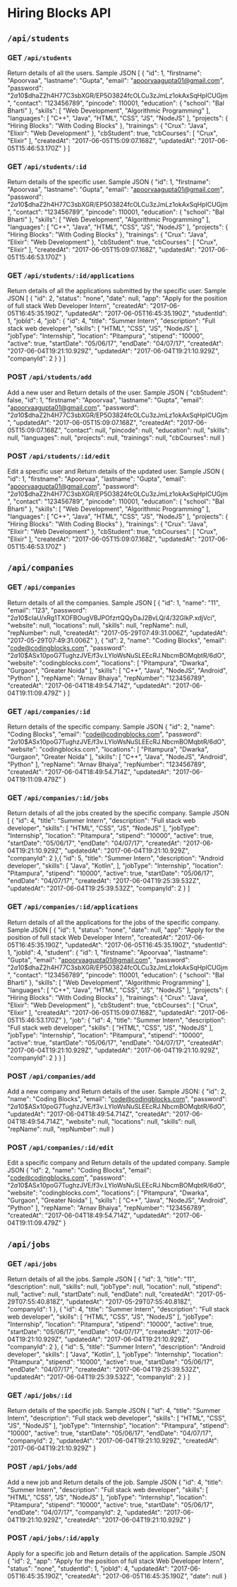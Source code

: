 # Hiring Blocks API

## `/api/students`

### GET `/api/students`

Return details of all the users.
Sample JSON
[
  {
    "id": 1,
    "firstname": "Apoorvaa",
    "lastname": "Gupta",
    "email": "apoorvaagupta01@gmail.com",
    "password": "$2a$10$dhaZ2h4H77C3sbXGR/EP5O3824fcOLCu3zJmLz1okAxSqHpICUGjm",
    "contact": "123456789",
    "pincode": 110001,
    "education": {
      "school": "Bal Bharti"
    },
    "skills": [
      "Web Development",
      "Algorithmic Programming"
    ],
    "languages": [
      "C++",
      "Java",
      "HTML",
      "CSS",
      "JS",
      "NodeJS"
    ],
    "projects": {
      "Hiring Blocks": "With Coding Blocks"
    },
    "trainings": {
      "Crux": "Java",
      "Elixir": "Web Development"
    },
    "cbStudent": true,
    "cbCourses": [
      "Crux",
      "Elixir"
    ],
    "createdAt": "2017-06-05T15:09:07.168Z",
    "updatedAt": "2017-06-05T15:46:53.170Z"
  }
]

### GET `/api/students/:id`

Return details of the specific user.
Sample JSON
{
  "id": 1,
  "firstname": "Apoorvaa",
  "lastname": "Gupta",
  "email": "apoorvaagupta01@gmail.com",
  "password": "$2a$10$dhaZ2h4H77C3sbXGR/EP5O3824fcOLCu3zJmLz1okAxSqHpICUGjm",
  "contact": "123456789",
  "pincode": 110001,
  "education": {
    "school": "Bal Bharti"
  },
  "skills": [
    "Web Development",
    "Algorithmic Programming"
  ],
  "languages": [
    "C++",
    "Java",
    "HTML",
    "CSS",
    "JS",
    "NodeJS"
  ],
  "projects": {
    "Hiring Blocks": "With Coding Blocks"
  },
  "trainings": {
    "Crux": "Java",
    "Elixir": "Web Development"
  },
  "cbStudent": true,
  "cbCourses": [
    "Crux",
    "Elixir"
  ],
  "createdAt": "2017-06-05T15:09:07.168Z",
  "updatedAt": "2017-06-05T15:46:53.170Z"
}

### GET `/api/students/:id/applications`

Return details of all the applications submitted by the specific user.
Sample JSON
[
  {
    "id": 2,
    "status": "none",
    "date": null,
    "app": "Apply for the position of full stack Web Developer Intern",
    "createdAt": "2017-06-05T16:45:35.190Z",
    "updatedAt": "2017-06-05T16:45:35.190Z",
    "studentId": 1,
    "jobId": 4,
    "job": {
      "id": 4,
      "title": "Summer Intern",
      "description": "Full stack web developer",
      "skills": [
        "HTML",
        "CSS",
        "JS",
        "NodeJS"
      ],
      "jobType": "Internship",
      "location": "Pitampura",
      "stipend": "10000",
      "active": true,
      "startDate": "05/06/17",
      "endDate": "04/07/17",
      "createdAt": "2017-06-04T19:21:10.929Z",
      "updatedAt": "2017-06-04T19:21:10.929Z",
      "companyId": 2
    }
  }
]

### POST `/api/students/add`

Add a new user and Return details of the user.
Sample JSON
{
  "cbStudent": false,
  "id": 1,
  "firstname": "Apoorvaa",
  "lastname": "Gupta",
  "email": "apoorvaagupta01@gmail.com",
  "password": "$2a$10$dhaZ2h4H77C3sbXGR/EP5O3824fcOLCu3zJmLz1okAxSqHpICUGjm",
  "updatedAt": "2017-06-05T15:09:07.168Z",
  "createdAt": "2017-06-05T15:09:07.168Z",
  "contact": null,
  "pincode": null,
  "education": null,
  "skills": null,
  "languages": null,
  "projects": null,
  "trainings": null,
  "cbCourses": null
}

### POST `/api/students/:id/edit`

Edit a specific user and Return details of the updated user.
Sample JSON
{
  "id": 1,
  "firstname": "Apoorvaa",
  "lastname": "Gupta",
  "email": "apoorvaagupta01@gmail.com",
  "password": "$2a$10$dhaZ2h4H77C3sbXGR/EP5O3824fcOLCu3zJmLz1okAxSqHpICUGjm",
  "contact": "123456789",
  "pincode": 110001,
  "education": {
    "school": "Bal Bharti"
  },
  "skills": [
    "Web Development",
    "Algorithmic Programming"
  ],
  "languages": [
    "C++",
    "Java",
    "HTML",
    "CSS",
    "JS",
    "NodeJS"
  ],
  "projects": {
    "Hiring Blocks": "With Coding Blocks"
  },
  "trainings": {
    "Crux": "Java",
    "Elixir": "Web Development"
  },
  "cbStudent": true,
  "cbCourses": [
    "Crux",
    "Elixir"
  ],
  "createdAt": "2017-06-05T15:09:07.168Z",
  "updatedAt": "2017-06-05T15:46:53.170Z"
}

## `/api/companies`

### GET `/api/companies`

Return details of all the companies.
Sample JSON
[
  {
    "id": 1,
    "name": "11",
    "email": "123",
    "password": "$2a$10$cIaU/xRg1TXOFBOugVBJPOfzrtQQyDaJ2BvLQ/4/32GlkP.xdjVci",
    "website": null,
    "locations": null,
    "skills": null,
    "repName": null,
    "repNumber": null,
    "createdAt": "2017-05-29T07:49:31.006Z",
    "updatedAt": "2017-05-29T07:49:31.006Z"
  },
  {
    "id": 2,
    "name": "Coding Blocks",
    "email": "code@codingblocks.com",
    "password": "$2a$10$ASx10poG7TughzJVE/f3v.LYloWsNuSLEEcRJ.NbcmBOMqbtR/6dO",
    "website": "codingblocks.com",
    "locations": [
      "Pitampura",
      "Dwarka",
      "Gurgaon",
      "Greater Noida"
    ],
    "skills": [
      "C++",
      "Java",
      "NodeJS",
      "Android",
      "Python"
    ],
    "repName": "Arnav Bhaiya",
    "repNumber": "123456789",
    "createdAt": "2017-06-04T18:49:54.714Z",
    "updatedAt": "2017-06-04T19:11:09.479Z"
  }
]

### GET `/api/companies/:id`

Return details of the specific company.
Sample JSON
{
  "id": 2,
  "name": "Coding Blocks",
  "email": "code@codingblocks.com",
  "password": "$2a$10$ASx10poG7TughzJVE/f3v.LYloWsNuSLEEcRJ.NbcmBOMqbtR/6dO",
  "website": "codingblocks.com",
  "locations": [
    "Pitampura",
    "Dwarka",
    "Gurgaon",
    "Greater Noida"
  ],
  "skills": [
    "C++",
    "Java",
    "NodeJS",
    "Android",
    "Python"
  ],
  "repName": "Arnav Bhaiya",
  "repNumber": "123456789",
  "createdAt": "2017-06-04T18:49:54.714Z",
  "updatedAt": "2017-06-04T19:11:09.479Z"
}

### GET `/api/companies/:id/jobs`

Return details of all the jobs created by the specific company.
Sample JSON
[
  {
    "id": 4,
    "title": "Summer Intern",
    "description": "Full stack web developer",
    "skills": [
      "HTML",
      "CSS",
      "JS",
      "NodeJS"
    ],
    "jobType": "Internship",
    "location": "Pitampura",
    "stipend": "10000",
    "active": true,
    "startDate": "05/06/17",
    "endDate": "04/07/17",
    "createdAt": "2017-06-04T19:21:10.929Z",
    "updatedAt": "2017-06-04T19:21:10.929Z",
    "companyId": 2
  },{
        "id": 5,
        "title": "Summer Intern",
        "description": "Android developer",
        "skills": [
          "Java",
          "Kotlin",
        ],
        "jobType": "Internship",
        "location": "Pitampura",
        "stipend": "10000",
        "active": true,
        "startDate": "05/06/17",
        "endDate": "04/07/17",
        "createdAt": "2017-06-04T19:25:39.532Z",
        "updatedAt": "2017-06-04T19:25:39.532Z",
        "companyId": 2
      }
]

### GET `/api/companies/:id/applications`

Return details of all the applications for the jobs of the specific company.
Sample JSON
[
  {
    "id": 1,
    "status": "none",
    "date": null,
    "app": "Apply for the position of full stack Web Developer Intern",
    "createdAt": "2017-06-05T16:45:35.190Z",
    "updatedAt": "2017-06-05T16:45:35.190Z",
    "studentId": 1,
    "jobId": 4,
    "student": {
      "id": 1,
      "firstname": "Apoorvaa",
      "lastname": "Gupta",
      "email": "apoorvaagupta01@gmail.com",
      "password": "$2a$10$dhaZ2h4H77C3sbXGR/EP5O3824fcOLCu3zJmLz1okAxSqHpICUGjm",
      "contact": "123456789",
      "pincode": 110001,
      "education": {
        "school": "Bal Bharti"
      },
      "skills": [
        "Web Development",
        "Algorithmic Programming"
      ],
      "languages": [
        "C++",
        "Java",
        "HTML",
        "CSS",
        "JS",
        "NodeJS"
      ],
      "projects": {
        "Hiring Blocks": "With Coding Blocks"
      },
      "trainings": {
        "Crux": "Java",
        "Elixir": "Web Development"
      },
      "cbStudent": true,
      "cbCourses": [
        "Crux",
        "Elixir"
      ],
      "createdAt": "2017-06-05T15:09:07.168Z",
      "updatedAt": "2017-06-05T15:46:53.170Z"
    },
    "job": {
      "id": 4,
      "title": "Summer Intern",
      "description": "Full stack web developer",
      "skills": [
        "HTML",
        "CSS",
        "JS",
        "NodeJS"
      ],
      "jobType": "Internship",
      "location": "Pitampura",
      "stipend": "10000",
      "active": true,
      "startDate": "05/06/17",
      "endDate": "04/07/17",
      "createdAt": "2017-06-04T19:21:10.929Z",
      "updatedAt": "2017-06-04T19:21:10.929Z",
      "companyId": 2
    }
  }
]

### POST `/api/companies/add`

Add a new company and Return details of the user.
Sample JSON:
{
  "id": 2,
  "name": "Coding Blocks",
  "email": "code@codingblocks.com",
  "password": "$2a$10$ASx10poG7TughzJVE/f3v.LYloWsNuSLEEcRJ.NbcmBOMqbtR/6dO",
  "updatedAt": "2017-06-04T18:49:54.714Z",
  "createdAt": "2017-06-04T18:49:54.714Z",
  "website": null,
  "locations": null,
  "skills": null,
  "repName": null,
  "repNumber": null
}

### POST `/api/companies/:id/edit`

Edit a specific company and Return details of the updated company.
Sample JSON
{
  "id": 2,
  "name": "Coding Blocks",
  "email": "code@codingblocks.com",
  "password": "$2a$10$ASx10poG7TughzJVE/f3v.LYloWsNuSLEEcRJ.NbcmBOMqbtR/6dO",
  "website": "codingblocks.com",
  "locations": [
    "Pitampura",
    "Dwarka",
    "Gurgaon",
    "Greater Noida"
  ],
  "skills": [
    "C++",
    "Java",
    "NodeJS",
    "Android",
    "Python"
  ],
  "repName": "Arnav Bhaiya",
  "repNumber": "123456789",
  "createdAt": "2017-06-04T18:49:54.714Z",
  "updatedAt": "2017-06-04T19:11:09.479Z"
}

## `/api/jobs`

### GET `/api/jobs`

Return details of all the jobs.
Sample JSON
[
  {
    "id": 3,
    "title": "11",
    "description": null,
    "skills": null,
    "jobType": null,
    "location": null,
    "stipend": null,
    "active": null,
    "startDate": null,
    "endDate": null,
    "createdAt": "2017-05-29T07:55:40.818Z",
    "updatedAt": "2017-05-29T07:55:40.818Z",
    "companyId": 1
  },
  {
    "id": 4,
    "title": "Summer Intern",
    "description": "Full stack web developer",
    "skills": [
      "HTML",
      "CSS",
      "JS",
      "NodeJS"
    ],
    "jobType": "Internship",
    "location": "Pitampura",
    "stipend": "10000",
    "active": true,
    "startDate": "05/06/17",
    "endDate": "04/07/17",
    "createdAt": "2017-06-04T19:21:10.929Z",
    "updatedAt": "2017-06-04T19:21:10.929Z",
    "companyId": 2
  },
  {
    "id": 5,
    "title": "Summer Intern",
    "description": "Android developer",
    "skills": [
      "Java",
      "Kotlin",
    ],
    "jobType": "Internship",
    "location": "Pitampura",
    "stipend": "10000",
    "active": true,
    "startDate": "05/06/17",
    "endDate": "04/07/17",
    "createdAt": "2017-06-04T19:25:39.532Z",
    "updatedAt": "2017-06-04T19:25:39.532Z",
    "companyId": 2
  }
]

### GET `/api/jobs/:id`

Return details of the specific job.
Sample JSON
{
  "id": 4,
  "title": "Summer Intern",
  "description": "Full stack web developer",
  "skills": [
    "HTML",
    "CSS",
    "JS",
    "NodeJS"
  ],
  "jobType": "Internship",
  "location": "Pitampura",
  "stipend": "10000",
  "active": true,
  "startDate": "05/06/17",
  "endDate": "04/07/17",
  "companyId": 2,
  "updatedAt": "2017-06-04T19:21:10.929Z",
  "createdAt": "2017-06-04T19:21:10.929Z"
}

### POST `/api/jobs/add`

Add a new job and Return details of the job.
Sample JSON
{
  "id": 4,
  "title": "Summer Intern",
  "description": "Full stack web developer",
  "skills": [
    "HTML",
    "CSS",
    "JS",
    "NodeJS"
  ],
  "jobType": "Internship",
  "location": "Pitampura",
  "stipend": "10000",
  "active": true,
  "startDate": "05/06/17",
  "endDate": "04/07/17",
  "companyId": 2,
  "updatedAt": "2017-06-04T19:21:10.929Z",
  "createdAt": "2017-06-04T19:21:10.929Z"
}

### POST `/api/jobs/:id/apply`

Apply for a specific job and Return details of the application.
Sample JSON
{
  "id": 2,
  "app": "Apply for the position of full stack Web Developer Intern",
  "status": "none",
  "studentId": 1,
  "jobId": 4,
  "updatedAt": "2017-06-05T16:45:35.190Z",
  "createdAt": "2017-06-05T16:45:35.190Z",
  "date": null
}
